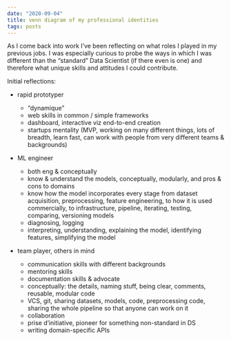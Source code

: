 ```yaml
---
date: "2020-09-04"
title: venn diagram of my professional identities
tags: posts
---
```


As I come back into work I’ve been reflecting on what roles I played in my previous jobs. I was especially curious to probe the ways in which I was different than the “standard” Data Scientist (if there even is one) and therefore what unique skills and attitudes I could contribute.

Initial reflections:

- rapid prototyper
  - “dynamique”
  - web skills in common / simple frameworks
  - dashboard, interactive viz end-to-end creation
  - startups mentality (MVP, working on many different things, lots of breadth, learn fast, can work with people from very different teams & backgrounds)

- ML engineer
  - both eng & conceptually
  - know & understand the models, conceptually, modularly, and pros & cons to domains
  - know how the model incorporates every stage from dataset acquisition, preprocessing, feature engineering, to how it is used commercially, to infrastructure, pipeline, iterating, testing, comparing, versioning models
  - diagnosing, logging
  - interpreting, understanding, explaining the model, identifying features, simplifying the model

- team player, others in mind
  - communication skills with different backgrounds
  - mentoring skills
  - documentation skills & advocate
  - conceptually: the details, naming stuff, being clear, comments, reusable, modular code
  - VCS, git, sharing datasets, models, code, preprocessing code, sharing the whole pipeline so that anyone can work on it
  - collaboration
  - prise d’initiative, pioneer for something non-standard in DS
  - writing domain-specific APIs

